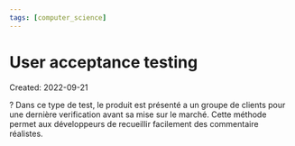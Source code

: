 ```yaml
---
tags: [computer_science] 
---
```

# User acceptance testing
Created: 2022-09-21

?
Dans ce type de test, le produit est présenté a un groupe de clients pour une dernière verification avant sa mise sur le marché.
Cette méthode permet aux développeurs de recueillir facilement des commentaire réalistes.